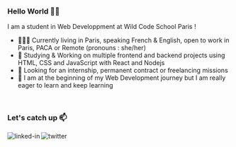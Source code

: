 
<!--
**Ambre-Thevenin/Ambre-Thevenin** is a ✨ _special_ ✨ repository because its `README.md` (this file) appears on your GitHub profile.

Here are some ideas to get you started:

- 🔭 I’m currently working on ...
- 🌱 I’m currently learning ...
- 👯 I’m looking to collaborate on ...
- 🤔 I’m looking for help with ...
- 💬 Ask me about ...
- 📫 How to reach me: ...
- 😄 Pronouns: ...
- ⚡ Fun fact: ...
-->

### Hello World 👋🏼
I am a student in Web Developpment at Wild Code School Paris ! 
- 👩🏽‍💻 Currently living in Paris, speaking French & English, open to work in Paris, PACA or Remote (pronouns : she/her)
- 🔭 Studying & Working on multiple frontend and backend projects using HTML, CSS and JavaScript with React and Nodejs
- 💬 Looking for an internship, permanent contract or freelancing missions
- 🌱 I am at the beginning of my Web Development journey but I am really eager to learn and keep learning

<br>

### Let's catch up  📫

[<img align="left" alt="linked-in" src="https://img.shields.io/badge/linkedin-%230077B5.svg?&style=for-the-badge&logo=linkedin&logoColor=white" />](https://www.linkedin.com/in/ambrethevenin/)
[<img align="left" alt="twitter" src="https://img.shields.io/badge/twitter-%231DA1F2.svg?&style=for-the-badge&logo=twitter&logoColor=white" />](https://twitter.com/AmbreThevenin)
<br>
